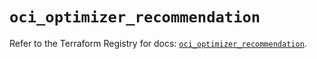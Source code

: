 # `oci_optimizer_recommendation`

Refer to the Terraform Registry for docs: [`oci_optimizer_recommendation`](https://registry.terraform.io/providers/oracle/oci/7.19.0/docs/resources/optimizer_recommendation).
